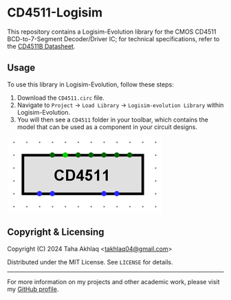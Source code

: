 # CD4511-Logisim
This repository contains a Logisim-Evolution library for the CMOS CD4511 BCD-to-7-Segment Decoder/Driver IC; for technical specifications, refer to the [CD4511B Datasheet](https://www.ti.com/lit/ds/symlink/cd4511b-mil.pdf?ts=1713682269925&ref_url=https%253A%252F%252Fwww.google.com%252F).

## Usage
To use this library in Logisim-Evolution, follow these steps: 
1. Download the `CD4511.circ` file. 
2. Navigate to `Project` -> `Load Library` -> `Logisim-evolution Library` within Logisim-Evolution.
3. You will then see a `CD4511` folder in your toolbar, which contains the model that can be used as a component in your circuit designs.

![CD4511 IC](./CD4511.png)

## Copyright & Licensing
Copyright (C) 2024 Taha Akhlaq <[takhlaq04@gmail.com](mailto:takhlaq04@gmail.com)>

Distributed under the MIT License. See `LICENSE` for details.

---

For more information on my projects and other academic work, please visit my [GitHub profile](https://github.com/TahaAkhlaq).
